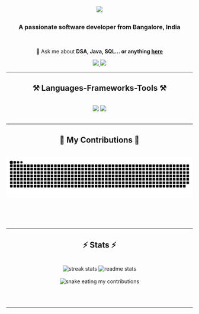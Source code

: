 <!--<img align="right" src="https://visitor-badge.laobi.icu/badge?page_id=LOGITH2003.LOGITH2003" /-->

<h1 align="center">
    <img src="https://readme-typing-svg.herokuapp.com/?font=Righteous&size=35&center=true&vCenter=true&width=500&height=70&duration=4000&lines=Hi+There!+👋;+I'm+logith+Jagadeesan!;" />
</h1>

<h3 align="center">A passionate software developer from Bangalore, India</h3>

<br/>

<div align="center">
 
 <!--🔭 I’m currently working on **a marketplace**-->
 
 <!--🌱 I’m currently learning **Web Development, SpringBoot, AWS**-->

💬 Ask me about **DSA, Java, SQL... or anything [here](https://github.com/LOGITH2003/Leetcode)**

<!--⚡ Fun fact **Game of Thrones Night's Watch cloaks are made from Ikea rugs**-->

 </div>
 
<div align="center"> 
  <a href="mailto:pedro.salesjlogith7@gmail.com">
    <img src="https://img.shields.io/badge/Gmail-333333?style=for-the-badge&logo=gmail&logoColor=red" />
  </a>
  <a href="https://linkedin.com/in/logith-j-april04="_blank">
    <img src="https://img.shields.io/badge/LinkedIn-0077B5?style=for-the-badge&logo=linkedin&logoColor=white" target="_blank"/>
  </a>
<!--   <a href="https://salesp07.github.io" target="_blank">
     <img src="https://img.shields.io/badge/Portfolio-FF5722?style=for-the-badge&logo=todoist&logoColor=white" target="_blank" /> <!-- sqlite, safari, google-chrome are other good icon options>
  </a> -->
</div>

 <hr/>
 
<h2 align="center">⚒️ Languages-Frameworks-Tools ⚒️</h2>
<br/>
<div align="center">
    <img src="https://skillicons.dev/icons?i=html,css,vscode,github,figma,php,laravel" />
    <img src="https://skillicons.dev/icons?i=python,dart,flutter,firebase,java,mysql,visualstudio" /><br>
</div>

<br/>
<hr/>

<div align="center">
  <h2>🐍 My Contributions 🐍</h2>
  <br>
  <img alt="snake eating my contributions" src="https://raw.githubusercontent.com/LOGITH2003/LOGITH2003/output/github-contribution-grid-snake.svg" />
  
  <br/><br/><br/>
</div>

<hr/>

<h2 align="center">⚡ Stats ⚡</h2>
<br>
<div align=center>
  <img width=390 src="https://github-readme-streak-stats-salesp07.vercel.app/?user=LOGITH2003&count_private=true&theme=react&border_radius=10" alt="streak stats"/>
   
  <img width=390 src="https://github-readme-stats-salesp07.vercel.app/api?username=LOGITH2003&count_private=true&show_icons=true&theme=react&rank_icon=github&border_radius=10" alt="readme stats" />
  <br/>
  <br>
   <img width=390 alt="snake eating my contributions" src="https://leetcard.jacoblin.cool/logith_04?theme=dark&font=Noto%20Sans%20Deseret&ext=heatmap" />
</div>

<br/><br/>

<hr/>

<br/>

<!--div align="center">
<a href='https://ko-fi.com/V7V4RAK9C' target='_blank'><img height='64' style='border:0px;height:64px;' src='https://storage.ko-fi.com/cdn/kofi1.png?v=3' border='0' alt='Buy Me a Coffee at ko-fi.com' /></a>
</div>

<br/-->
